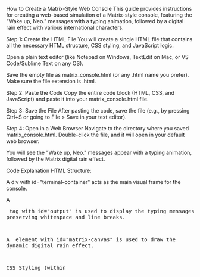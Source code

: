 How to Create a Matrix-Style Web Console
This guide provides instructions for creating a web-based simulation of a Matrix-style console, featuring the "Wake up, Neo." messages with a typing animation, followed by a digital rain effect with various international characters.

Step 1: Create the HTML File
You will create a single HTML file that contains all the necessary HTML structure, CSS styling, and JavaScript logic.

Open a plain text editor (like Notepad on Windows, TextEdit on Mac, or VS Code/Sublime Text on any OS).

Save the empty file as matrix_console.html (or any .html name you prefer). Make sure the file extension is .html.

Step 2: Paste the Code
Copy the entire code block (HTML, CSS, and JavaScript) and paste it into your matrix_console.html file.

Step 3: Save the File
After pasting the code, save the file (e.g., by pressing Ctrl+S or going to File > Save in your text editor).

Step 4: Open in a Web Browser
Navigate to the directory where you saved matrix_console.html. Double-click the file, and it will open in your default web browser.

You will see the "Wake up, Neo." messages appear with a typing animation, followed by the Matrix digital rain effect.

Code Explanation
HTML Structure:

A div with id="terminal-container" acts as the main visual frame for the console.

A <pre> tag with id="output" is used to display the typing messages, preserving whitespace and line breaks.

A <canvas> element with id="matrix-canvas" is used to draw the dynamic digital rain effect.

CSS Styling (within <style> tags and Tailwind CSS):

Sets a black background for the body and the terminal container.

Uses a monospace font for a terminal aesthetic.

Applies green text color and a subtle green glow to the terminal container.

Ensures the layout is responsive and centered.

The matrix-canvas is initially hidden and becomes visible when the digital rain starts.

JavaScript Logic (within <script> tags):

typeText(text, charDelay): An asynchronous function that simulates typing by adding one character at a time to the outputElement with a small delay (charDelay).

clearScreen(): Clears the text content of the outputElement.

chars variable: Contains a wide array of characters, including English, Japanese Katakana, Korean Hangul, and Chinese characters, for the digital rain.

initializeMatrixCanvas(): Sets up the canvas dimensions based on its container, calculates the number of columns, and initializes the drops array (which tracks the vertical position of each falling character). It also handles resizing.

drawMatrixRain(): This is the core of the Matrix effect. It draws a semi-transparent black rectangle to create the "fading" trail effect, then draws random characters in green at the calculated positions. It also determines when a "drop" should restart from the top.

startAnimation(): This asynchronous function orchestrates the entire sequence:

It calls typeText for each "Wake up, Neo." message, with a 1-second pause and screen clear in between.

After the messages, it hides the text output (outputElement) and displays the canvas (matrix-canvas).

It initializes the canvas and sets up a resize event listener.

It starts the animateMatrix loop using requestAnimationFrame for smooth animation.

DOMContentLoaded event listener: Ensures that the startAnimation function runs only after the entire HTML document has been loaded and parsed.
